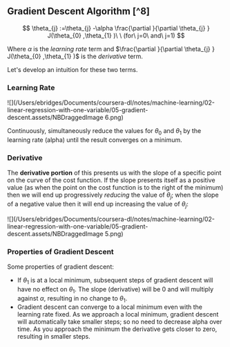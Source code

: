 ## Gradient Descent Algorithm [^8]

$$
\theta_{j} :=\theta_{j} -\alpha \frac{\partial }{\partial \theta_{j} } J(\theta_{0} ,\theta_{1} )\  \  (for\  j=0\  and\  j=1)
$$

Where $\alpha$ is the _learning rate_ term and $\frac{\partial }{\partial \theta_{j} } J(\theta_{0} ,\theta_{1} )$ is the _derivative_ term.

Let's develop an intuition for these two terms.

### Learning Rate

![](/Users/ebridges/Documents/coursera-dl/notes/machine-learning/02-linear-regression-with-one-variable/05-gradient-descent.assets/NBDraggedImage 6.png)

Continuously, simultaneously reduce the values for $\theta_{0}$ and $\theta_{1}$ by the learning rate (alpha) until the result converges on a minimum.

### Derivative

The **derivative portion** of this presents us with the slope of a specific point on the curve of the cost function.  If the slope presents itself as a positive value (as when the point on the cost function is to the right of the minimum) then we will end up progressively *reducing* the value of $\theta_{j}$; when the slope of a negative value then it will end up increasing the value of $\theta_{j}$:

![](/Users/ebridges/Documents/coursera-dl/notes/machine-learning/02-linear-regression-with-one-variable/05-gradient-descent.assets/NBDraggedImage 5.png)

### Properties of Gradient Descent

Some properties of gradient descent:

* If $\theta_{1}$ is at a local minimum, subsequent steps of gradient descent will have no effect on $\theta_{1}$. The slope (derivative) will be 0 and will multiply against $\alpha$, resulting in no change to $\theta_{1}$.
* Gradient descent can converge to a local minimum even with the learning rate fixed.  As we approach a local minimum, gradient descent will automatically take smaller steps; so no need to decrease alpha over time. As you approach the minimum the derivative gets closer to zero, resulting in smaller steps.
